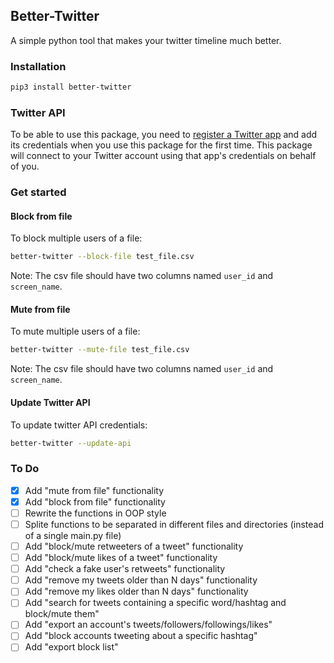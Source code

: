 ## Better-Twitter
A simple python tool that makes your twitter timeline much better.

### Installation
```bash
pip3 install better-twitter
```

### Twitter API
To be able to use this package, you need to [register a Twitter app](https://github.com/saeedesmaili/better-twitter/blob/main/docs/twitter_app.md) and add its credentials when you use this package for the first time. This package will connect to your Twitter account using that app's credentials on behalf of you.

### Get started
#### Block from file
To block multiple users of a file:
```bash
better-twitter --block-file test_file.csv
```
Note: The csv file should have two columns named `user_id` and `screen_name`.

#### Mute from file
To mute multiple users of a file:
```bash
better-twitter --mute-file test_file.csv
```
Note: The csv file should have two columns named `user_id` and `screen_name`.

#### Update Twitter API
To update twitter API credentials:
```bash
better-twitter --update-api
```

### To Do
- [x] Add "mute from file" functionality
- [x] Add "block from file" functionality
- [ ] Rewrite the functions in OOP style
- [ ] Splite functions to be separated in different files and directories (instead of a single main.py file)
- [ ] Add "block/mute retweeters of a tweet" functionality
- [ ] Add "block/mute likes of a tweet" functionality
- [ ] Add "check a fake user's retweets" functionality
- [ ] Add "remove my tweets older than N days" functionality
- [ ] Add "remove my likes older than N days" functionality
- [ ] Add "search for tweets containing a specific word/hashtag and block/mute them"
- [ ] Add "export an account's tweets/followers/followings/likes"
- [ ] Add "block accounts tweeting about a specific hashtag"
- [ ] Add "export block list"
